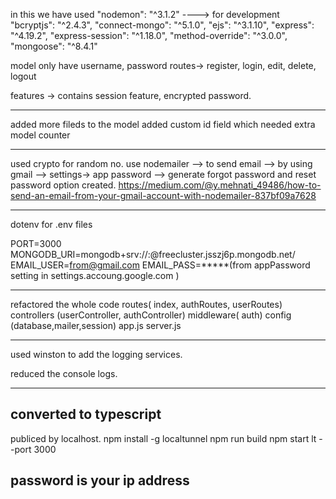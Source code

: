 

in this we have used
    "nodemon": "^3.1.2"    ----> for development
    "bcryptjs": "^2.4.3",
    "connect-mongo": "^5.1.0",
    "ejs": "^3.1.10",
    "express": "^4.19.2",
    "express-session": "^1.18.0",
    "method-override": "^3.0.0",
    "mongoose": "^8.4.1"


model only have username, password
routes-> register, login, edit, delete, logout

features -> contains session feature, encrypted password.


----------------------------------------------------------------

added more fileds to the model
added custom id field which needed extra model counter

------------------------------------------------------------------

used crypto for random no.
use nodemailer --> to send email --> by using gmail --> settings-> app password --> generate
forgot password and reset password option created.
https://medium.com/@y.mehnati_49486/how-to-send-an-email-from-your-gmail-account-with-nodemailer-837bf09a7628


--------------------------------------------------------------------

dotenv for .env files

PORT=3000
MONGODB_URI=mongodb+srv://<username>:<password>@freecluster.jsszj6p.mongodb.net/
EMAIL_USER=from@gmail.com
EMAIL_PASS=*****(from appPassword setting in settings.accoung.google.com )

--------------------------------------------------------------------

refactored the whole code 
routes( index, authRoutes, userRoutes)
controllers (userController, authController)
middleware( auth)
config (database,mailer,session)
app.js server.js

-------------------------------------------------------------------
used winston to add the logging services.

reduced the console logs. 

-------------------------------------------------------------------
converted to typescript 
-------------------------------------------------------------------
publiced by localhost.
npm install -g localtunnel
npm run build
npm start
lt --port 3000

password is your ip address
---------------------------------------------------------------------